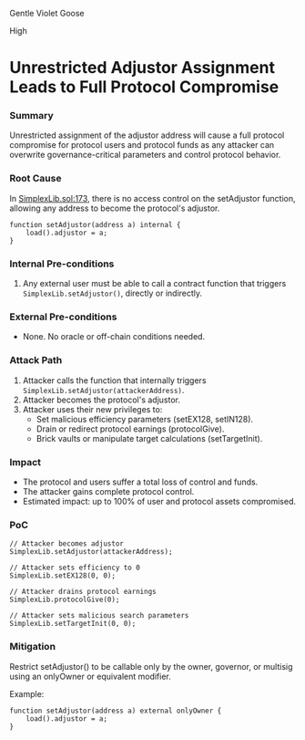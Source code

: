 Gentle Violet Goose

High

# Unrestricted Adjustor Assignment Leads to Full Protocol Compromise

### Summary

Unrestricted assignment of the adjustor address will cause a full protocol compromise for protocol users and protocol funds as any attacker can overwrite governance-critical parameters and control protocol behavior.

### Root Cause

In [SimplexLib.sol:173](https://github.com/sherlock-audit/2025-04-burve/blob/main/Burve/src/multi/Simplex.sol#L173), there is no access control on the setAdjustor function, allowing any address to become the protocol's adjustor.
```solidity
function setAdjustor(address a) internal {
    load().adjustor = a;
}
```


### Internal Pre-conditions

1. Any external user must be able to call a contract function that triggers `SimplexLib.setAdjustor()`, directly or indirectly.

### External Pre-conditions

- None. No oracle or off-chain conditions needed.



### Attack Path

1. Attacker calls the function that internally triggers `SimplexLib.setAdjustor(attackerAddress)`.
2. Attacker becomes the protocol's adjustor.
3. Attacker uses their new privileges to:
   - Set malicious efficiency parameters (setEX128, setIN128).
   - Drain or redirect protocol earnings (protocolGive).
   - Brick vaults or manipulate target calculations (setTargetInit).

### Impact

- The protocol and users suffer a total loss of control and funds.
- The attacker gains complete protocol control.
- Estimated impact: up to 100% of user and protocol assets compromised.

### PoC

```solidity
// Attacker becomes adjustor
SimplexLib.setAdjustor(attackerAddress);

// Attacker sets efficiency to 0
SimplexLib.setEX128(0, 0);

// Attacker drains protocol earnings
SimplexLib.protocolGive(0);

// Attacker sets malicious search parameters
SimplexLib.setTargetInit(0, 0);
```

### Mitigation

Restrict setAdjustor() to be callable only by the owner, governor, or multisig using an onlyOwner or equivalent modifier.

Example:
```solidity
function setAdjustor(address a) external onlyOwner {
    load().adjustor = a;
}
```